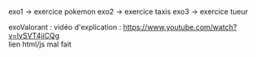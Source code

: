 exo1 -> exercice pokemon
exo2 -> exercice taxis
exo3 -> exercice tueur

exoValorant :
vidéo d'explication : https://www.youtube.com/watch?v=lvSVT4jiCQg   
lien html/js mal fait